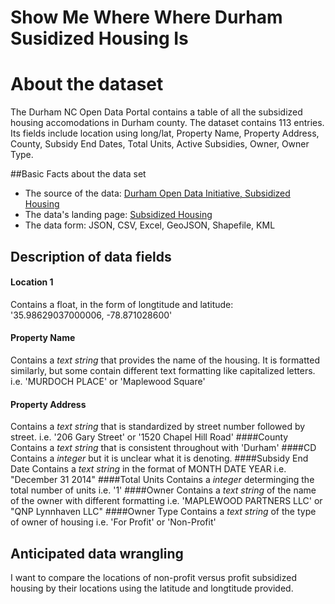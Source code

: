 # Show Me Where Where Durham Susidized Housing Is
# About the dataset
The Durham NC Open Data Portal contains a table of all the subsidized housing accomodations in Durham county. The dataset contains 113 entries. Its fields include location using long/lat, Property Name, Property Address, County, Subsidy End Dates, Total Units, Active Subsidies, Owner, Owner Type.

##Basic Facts about the data set
- The source of the data: [Durham Open Data Initiative, Subsidized Housing](https://opendurham.nc.gov/page/home/)
- The data's landing page: [Subsidized Housing](https://opendurham.nc.gov/explore/dataset/subsidized-housing/table/?dataChart=eyJxdWVyaWVzIjpbeyJjb25maWciOnsiZGF0YXNldCI6InN1YnNpZGl6ZWQtaG91c2luZyIsIm9wdGlvbnMiOnt9fSwiY2hhcnRzIjpbeyJ0eXBlIjoibGluZSIsImZ1bmMiOiJBVkciLCJ5QXhpcyI6ImNkIiwiY29sb3IiOiIjNjZjMmE1In1dLCJ4QXhpcyI6InN1YnNpZHlfZW5kX2RhdGUiLCJtYXhwb2ludHMiOiIiLCJ0aW1lc2NhbGUiOiJ5ZWFyIiwic29ydCI6IiJ9XSwidGltZXNjYWxlIjoieWVhciJ9&location=11,35.98433,-78.90557)
- The data form: JSON, CSV, Excel, GeoJSON, Shapefile, KML

## Description of data fields
#### Location 1
Contains a float, in the form of longtitude and latitude: '35.98629037000006, -78.871028600'
#### Property Name
Contains a _text string_ that provides the name of the housing. It is formatted similarly, but some contain different text formatting like capitalized letters.
i.e. 'MURDOCH PLACE' or 'Maplewood Square'
#### Property Address
Contains a _text string_ that is standardized by street number followed by street.
i.e. '206 Gary Street' or '1520 Chapel Hill Road'
####County
Contains a _text string_ that is consistent throughout with 'Durham'
####CD
Contains a _integer_ but it is unclear what it is denoting.
####Subsidy End Date
Contains a _text string_ in the format of MONTH DATE YEAR
i.e. "December 31 2014" 
####Total Units
Contains a _integer_ determinging the total number of units i.e. '1'
####Owner
Contains a _text string_ of the name of the owner with different formatting
i.e. 'MAPLEWOOD PARTNERS LLC' or "QNP Lynnhaven LLC"
####Owner Type
Contains a _text string_ of the type of owner of housing
i.e. 'For Profit' or 'Non-Profit'
## Anticipated data wrangling
I want to compare the locations of non-profit versus profit subsidized housing by their locations using the latitude and longtitude provided.
